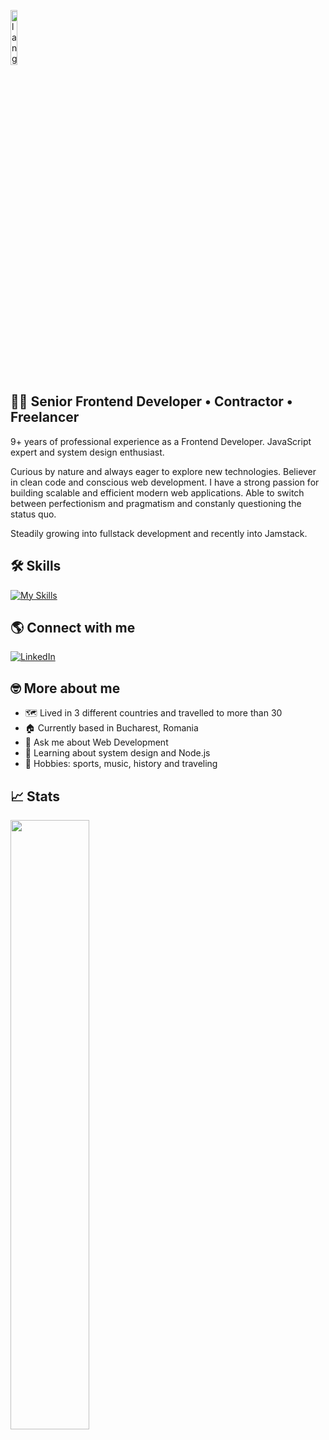 <p align="left"><img width=15%" src="https://github.com/alansmathew/alansmathew/raw/master/lang.gif" alt="lang image here" /></p>

## 👩‍💻 Senior Frontend Developer • Contractor • Freelancer

9+ years of professional experience as a Frontend Developer. JavaScript expert and system design enthusiast. 

Curious by nature and always eager to explore new technologies. Believer in clean code and conscious web development. I have a strong passion for building scalable and efficient modern web applications. Able to switch between perfectionism and pragmatism and constanly questioning the status quo. 

Steadily growing into fullstack development and recently into Jamstack. 

## 🛠️ Skills

[![My Skills](https://skillicons.dev/icons?i=js,ts,vue,react,nodejs,angular,html,css,tailwind,jest,git)](https://skillicons.dev) 
 
## 🌎 Connect with me

<a href="https://www.linkedin.com/in/vladimir-vancea-94803b75/"><img src="https://img.shields.io/badge/LinkedIn--_.svg?style=social&logo=linkedin" alt="LinkedIn"></a>  

## 🤓 More about me

- 🗺️ Lived in 3 different countries and travelled to more than 30
- 🏠 Currently based in Bucharest, Romania
- 💬 Ask me about Web Development
- 📖 Learning about system design and Node.js
- 🫶 Hobbies: sports, music, history and traveling

## 📈 Stats
  
<img height="50%" width="auto" src="https://github-readme-streak-stats.herokuapp.com/?user=vladimir04&theme=tokyonight&hide_border=true&background=FFFFFF00">

